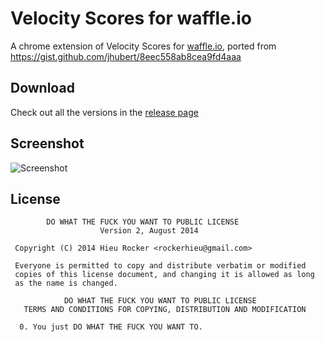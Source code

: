Velocity Scores for waffle.io
=========================

A chrome extension of Velocity Scores for [waffle.io](https://waffle.io), ported from https://gist.github.com/jhubert/8eec558ab8cea9fd4aaa

## Download
Check out all the versions in the [release page](https://github.com/rockerhieu/waffle.io-velocity-scores/releases)

## Screenshot
![Screenshot](https://camo.githubusercontent.com/f238f318624ce9b0392b24fc0888e112d1758aff/68747470733a2f2f646c2e64726f70626f7875736572636f6e74656e742e636f6d2f752f373030303933342f776166666c652d76656c6f636974792e706e67)

## License
```
        DO WHAT THE FUCK YOU WANT TO PUBLIC LICENSE 
                    Version 2, August 2014 

 Copyright (C) 2014 Hieu Rocker <rockerhieu@gmail.com> 

 Everyone is permitted to copy and distribute verbatim or modified 
 copies of this license document, and changing it is allowed as long 
 as the name is changed. 

            DO WHAT THE FUCK YOU WANT TO PUBLIC LICENSE 
   TERMS AND CONDITIONS FOR COPYING, DISTRIBUTION AND MODIFICATION 

  0. You just DO WHAT THE FUCK YOU WANT TO.
```
